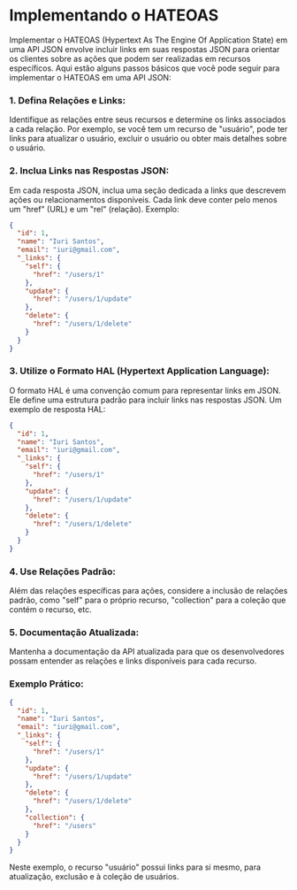# Implementando o HATEOAS

Implementar o HATEOAS (Hypertext As The Engine Of Application State) em uma API JSON envolve incluir links em suas respostas JSON para orientar os clientes sobre as ações que podem ser realizadas em recursos específicos. Aqui estão alguns passos básicos que você pode seguir para implementar o HATEOAS em uma API JSON:

### 1. **Defina Relações e Links:**

Identifique as relações entre seus recursos e determine os links associados a cada relação. Por exemplo, se você tem um recurso de "usuário", pode ter links para atualizar o usuário, excluir o usuário ou obter mais detalhes sobre o usuário.

### 2. **Inclua Links nas Respostas JSON:**

Em cada resposta JSON, inclua uma seção dedicada a links que descrevem ações ou relacionamentos disponíveis. Cada link deve conter pelo menos um "href" (URL) e um "rel" (relação). Exemplo:

```json
{
  "id": 1,
  "name": "Iuri Santos",
  "email": "iuri@gmail.com",
  "_links": {
    "self": {
      "href": "/users/1"
    },
    "update": {
      "href": "/users/1/update"
    },
    "delete": {
      "href": "/users/1/delete"
    }
  }
}

```

### 3. **Utilize o Formato HAL (Hypertext Application Language):**

O formato HAL é uma convenção comum para representar links em JSON. Ele define uma estrutura padrão para incluir links nas respostas JSON. Um exemplo de resposta HAL:

```json
{
  "id": 1,
  "name": "Iuri Santos",
  "email": "iuri@gmail.com",
  "_links": {
    "self": {
      "href": "/users/1"
    },
    "update": {
      "href": "/users/1/update"
    },
    "delete": {
      "href": "/users/1/delete"
    }
  }
}

```

### 4. **Use Relações Padrão:**

Além das relações específicas para ações, considere a inclusão de relações padrão, como "self" para o próprio recurso, "collection" para a coleção que contém o recurso, etc.

### 5. **Documentação Atualizada:**

Mantenha a documentação da API atualizada para que os desenvolvedores possam entender as relações e links disponíveis para cada recurso.

### Exemplo Prático:

```json
{
  "id": 1,
  "name": "Iuri Santos",
  "email": "iuri@gmail.com",
  "_links": {
    "self": {
      "href": "/users/1"
    },
    "update": {
      "href": "/users/1/update"
    },
    "delete": {
      "href": "/users/1/delete"
    },
    "collection": {
      "href": "/users"
    }
  }
}

```

Neste exemplo, o recurso "usuário" possui links para si mesmo, para atualização, exclusão e à coleção de usuários.
